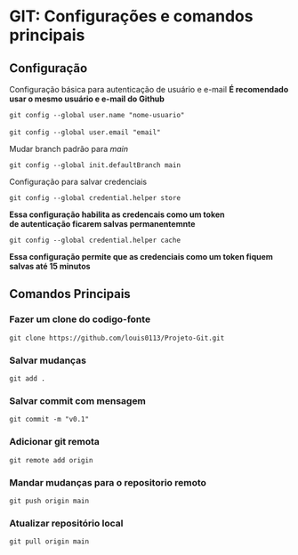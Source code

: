 # GIT: Configurações e comandos principais

## Configuração 

Configuração básica para autenticação de usuário e e-mail
**É recomendado usar o mesmo usuário e e-mail do Github**

`git config --global user.name "nome-usuario"` <br><br>
`git config --global user.email "email"`

Mudar branch padrão para *main*

`git config --global init.defaultBranch main`

Configuração para salvar credenciais

`git config --global credential.helper store`

__Essa configuração habilita as credencais como um token <br> de autenticação ficarem salvas permanentemnte__

`git config --global credential.helper cache`

__Essa configuração permite que as credenciais como um token fiquem salvas até 15 minutos__

## Comandos Principais


### Fazer um clone do codigo-fonte

`git clone https://github.com/louis0113/Projeto-Git.git`

### Salvar mudanças

`git add .`

### Salvar commit com mensagem

`git commit -m "v0.1"`

### Adicionar git remota

`git remote add origin`

### Mandar mudanças para o repositorio remoto

`git push origin main`

### Atualizar repositório local

`git pull origin main` 

